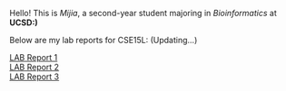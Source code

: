 Hello! 
This is *Mijia*, a second-year student majoring in *Bioinformatics* at **UCSD:)**

Below are my lab reports for CSE15L:
(Updating...)

[LAB Report 1](https://m1ma0314.github.io/cse15l-lab-reports/lab-report-1-week-2.html)\
[LAB Report 2](https://m1ma0314.github.io/cse15l-lab-reports/cse15l-lab-report-2-week-4.html)\
[LAB Report 3](https://m1ma0314.github.io/cse15l-lab-reports/lab-report-3-week-6.html)

